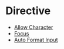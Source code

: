 # Directive

* [Allow Character](allow-character.md)
* [Focus](focus.md)
* [Auto Format Input](auto-format-input.md)

